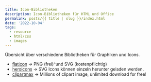 ```yaml
---
title: Icon-Bibliotheken
description: Icon-Bibliotheken für HTML und Office
permalink: posts/{{ title | slug }}/index.html
date: '2022-10-04'
tags:
  - resource
  - html/css
  - images
---
```


Übersicht über verschiedene Bibliotheken für Graphiken und Icons.

- [flaticon][1] &rarr; PNG (frei)^und SVG (kostenpflichtig)
- [heroicons][2] &rarr; SVG Icons können einzeln herunter geladen werden.
- [clipartmax][2] &rarr; Millions of clipart image, unlimited download for free!

[1]: <https://www.flaticon.com/free-icon> "Flat Icon"
[2]: <https://heroicons.com/> "Hero Icons"
[3]: <https://www.clipartmax.com/> "ClipArtMax"
